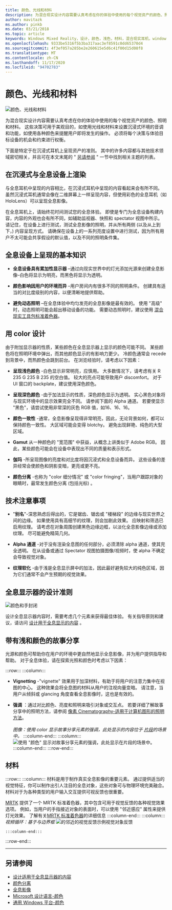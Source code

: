 ```yaml
---
title: 颜色、光线和材料
description: 为混合现实设计内容需要认真考虑在你的体验中使用的每个视觉资产的颜色、照明和材料。
author: mavitazk
ms.author: pinkb
ms.date: 03/21/2018
ms.topic: article
keywords: Windows Mixed Reality，设计，颜色，浅色，材料，混合现实耳机，windows Mixed reality 耳机，虚拟现实耳机，HoloLens，MRTK，混合现实工具包
ms.openlocfilehash: 9333be5316f5b3ba317aac3ef8591c0dd65370d4
ms.sourcegitcommit: 4f3ef057a285be2e260615e5d6c41f00d15d08f8
ms.translationtype: MT
ms.contentlocale: zh-CN
ms.lasthandoff: 11/17/2020
ms.locfileid: "94702783"
---
```

# <a name="color-light-and-materials"></a>颜色、光线和材料
![颜色、光线和材料](images/RemoteRendering.jpg)

为混合现实设计内容需要认真考虑在你的体验中使用的每个视觉资产的颜色、照明和材料。 这些决策可用于美观目的，如使用光线和材料来设置沉浸式环境的音调和功能，如使用各种颜色来提醒用户即将发生的操作。 必须将每个决策与体验目标设备的机会和约束进行权衡。

下面是特定于在沉浸式耳机上呈现资产的准则。 其中的许多内容都与其他技术领域密切相关，并且可在本文末尾的 " [另请参阅](color-light-and-materials.md#see-also) " 一节中找到相关主题的列表。

## <a name="rendering-on-immersive-vs-holographic-devices"></a>在沉浸式与全息设备上渲染

与全息耳机中呈现的内容相比，在沉浸式耳机中呈现的内容看起来会有所不同。 虽然沉浸式耳机通常会像在二维屏幕上一样呈现内容，但使用彩色的全息耳机（如 HoloLens）可以呈现全息影像。

在全息耳机上，请始终花时间测试您的全息体验。 即使是专门为全息设备构建内容，内容的外观也会有所不同，如辅助监视器、快照和 spectator 视图中所示。 请记住，在设备上进行测试，测试全息影像的照明，并从所有两侧 (以及从上到下，) 内容呈现方式。 请确保在设备上的一系列亮度设置中进行测试，因为所有用户不太可能会共享假设的默认值，以及不同的照明条件集。

## <a name="fundamentals-of-rendering-on-holographic-devices"></a>全息设备上呈现的基本知识
* **全息设备具有累加性显示器** –通过向现实世界中的灯光添加光源来创建全息影像–白色将显示为明亮，而黑色将显示为透明。

* **颜色影响因用户的环境而异** –用户房间内有很多不同的照明条件。 创建具有适当的对比度级别的内容，以便清晰地提供帮助。

* **避免动态照明** –在全息体验中均匀发亮的全息影像是最有效的。 使用 "高级" 时，动态照明可能会超出移动设备的功能。 需要动态照明时，建议使用 [混合现实工具包标准着色器](https://github.com/microsoft/MixedRealityToolkit-Unity/blob/mrtk_release/Documentation/README_MRTKStandardShader.md)。 

## <a name="designing-with-color"></a>用 color 设计

由于附加显示器的性质，某些颜色在全息显示器上显示的颜色可能不同。 某些颜色将在照明环境中弹出，而其他颜色显示的有影响力更少。 冷颜色通常会 recede 到背景中，而热颜色会跳到前台。 在浏览经验时，请考虑以下因素：

* **呈现浅色颜色** -白色显示非常明亮，应慎用。 大多数情况下，请考虑有关 R 235 G 235 B 235 的空白值。 较大的亮点可能导致用户 discomfort。 对于 UI 窗口的 backplate，建议使用深色颜色。

* **呈现深色颜色** -由于加法显示的性质，深色颜色显示为透明。 实心黑色对象将与现实环境中的显示效果完全不同。 请参阅下面的 Alpha 通道。 若要使显示 "黑色"，请尝试使用非常深的灰色 RGB 值，如16、16、16。

* **颜色一致性** -通常，全息影像呈现得非常明亮，因此，无论背景如何，都可以保持颜色一致性。 大区域可能会变得 blotchy。 避免出现鲜艳、纯色的大型区域。

* **Gamut** 从一种颜色的 "宽范围" 中获益，从概念上讲类似于 Adobe RGB。 因此，某些颜色可能会在设备中表现出不同的质量和表示形式。

* **伽玛** -所呈现图像的亮度和对比度将因沉浸式和全息设备而异。 这些设备的差异经常会使颜色和阴影变暗，更亮或更不亮。

* **颜色分离** -也称为 "color 细分情况" 或 "color fringing"，当用户跟踪对象的眼睛时，最常发生颜色分离 (包括光标) 。

## <a name="technical-considerations"></a>技术注意事项
* "**别名**"-深思熟虑后得出的，它是锯齿、锯齿或 "楼梯段" 的边缘与现实世界之间的边缘。 如果使用具有高细节的纹理，则会加剧此效果。 应映射和筛选已启用纹理。 请考虑在对象周围创建黑色边缘边框，以淡化全息影像边缘或添加纹理。 尽可能避免精简几何。

* **Alpha 通道** -对于没有渲染全息图的任何部分，必须清除 alpha 通道，使其完全透明。 在从设备或通过 Spectator 视图拍摄图像/视频时，使 alpha 不确定会导致视觉对象。

* **纹理软化** -由于浅是全息显示屏中的加法，因此最好避免较大的纯色区域，因为它们通常不会产生预期的视觉效果。

## <a name="design-guidelines-for-holographic-display"></a>全息显示器的设计准则
![颜色和手封闭](images/color_handocclusion.jpg)

设计全息显示器内容时，需要考虑几个元素来获得最佳体验。 有关指导原则和建议，请访问 [设计用于全息显示的内容](designing-content-for-holographic-display.md) 。

## <a name="storytelling-with-light-and-color"></a>带有浅和颜色的故事分享

光源和颜色可帮助你在用户的环境中更自然地显示全息影像，并为用户提供指导和帮助。 对于全息体验，请在探索光照和颜色时考虑以下因素：

:::row:::
    :::column:::
* **Vignetting** -"vignette" 效果用于加深材料，有助于将用户的注意力集中在视图的中心。 这种效果会将全息图的材料从用户的注视向量变暗。 请注意，当用户从倾斜或 glancing 角度查看全息影像时，这也是有效的。

* **强调** ：通过对比颜色、亮度和照明来吸引对象或交互点。 若要详细了解故事分享中的照明方法，请参阅 [像素 Cinematography-适用于计算机图形的照明方法](http://media.siggraph.org/education/cgsource/Archive/ConfereceCourses/S96/course30.pdf)。<br>
        <br>
        *图像：使用 color 显示故事分享元素的强调，此处显示的内容位于 [片段](https://www.microsoft.com/p/fragments/9nblggh5ggm8)的场景中。*
    :::column-end:::
        :::column:::
        ![使用 "颜色" 显示对故事分享元素的强调，此处显示在片段的场景中。](images/640px-fragments.jpg)<br>
    :::column-end:::
:::row-end:::

## <a name="materials"></a>材料

:::row:::
    :::column:::
材料是用于制作真实全息影像的重要元素。 通过提供适当的视觉特征，你可以制作出引人注目的全息对象，这些对象可与物理环境完美融合。 材料对于为各种类型的用户输入交互提供可视反馈也很重要。  

[MRTK](https://github.com/Microsoft/MixedRealityToolkit-Unity) 提供了一个 MRTK 标准着色器，其中包含可用于视觉反馈的各种视觉效果选项。 例如，当用户的手指接近对象的表面时，可以使用 "邻近感应" 属性来提供灯光效果。 了解有关[MRTK 标准着色器](https://microsoft.github.io/MixedRealityToolkit-Unity/Documentation/README_MRTKStandardShader.html)的详细信息
    :::column-end:::
        :::column:::
    *视频循环：基于与边界框* 
     ![ 的邻近的视觉反馈示例视觉对象反馈](images/HoloLens2_Proximity.gif)

    :::column-end:::
:::row-end:::
<br>

---

## <a name="see-also"></a>另请参阅
* [设计适用于全息显示器的内容](designing-content-for-holographic-display.md)
* [颜色分离](../develop/platform-capabilities-and-apis/hologram-stability.md#color-separation)
* [全息影像](../discover/hologram.md)
* [Microsoft 设计语言-颜色](https://www.microsoft.com/design/color)
* [通用 Windows 平台-颜色](https://docs.microsoft.com/windows/uwp/style/color)
